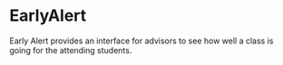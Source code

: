 # EarlyAlert

Early Alert provides an interface for advisors to see how well a class is going for the attending students.

